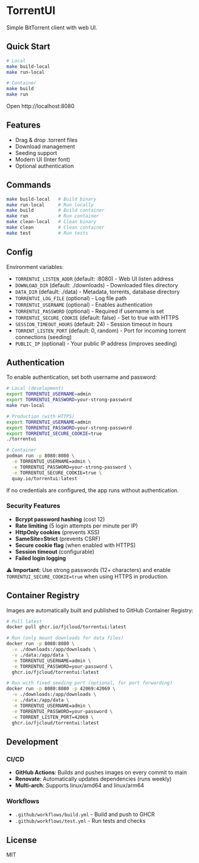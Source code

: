 # TorrentUI

Simple BitTorrent client with web UI.

## Quick Start

```bash
# Local
make build-local
make run-local

# Container
make build
make run
```

Open http://localhost:8080

## Features

- Drag & drop .torrent files
- Download management
- Seeding support
- Modern UI (Inter font)
- Optional authentication

## Commands

```bash
make build-local   # Build binary
make run-local     # Run locally
make build         # Build container
make run           # Run container
make clean-local   # Clean binary
make clean         # Clean container
make test          # Run tests
```

## Config

Environment variables:
- `TORRENTUI_LISTEN_ADDR` (default: :8080) - Web UI listen address
- `DOWNLOAD_DIR` (default: ./downloads) - Downloaded files directory
- `DATA_DIR` (default: ./data) - Metadata, torrents, database directory
- `TORRENTUI_LOG_FILE` (optional) - Log file path
- `TORRENTUI_USERNAME` (optional) - Enables authentication
- `TORRENTUI_PASSWORD` (optional) - Required if username is set
- `TORRENTUI_SECURE_COOKIE` (default: false) - Set to true with HTTPS
- `SESSION_TIMEOUT_HOURS` (default: 24) - Session timeout in hours
- `TORRENT_LISTEN_PORT` (default: 0, random) - Port for incoming torrent connections (seeding)
- `PUBLIC_IP` (optional) - Your public IP address (improves seeding)

## Authentication

To enable authentication, set both username and password:

```bash
# Local (development)
export TORRENTUI_USERNAME=admin
export TORRENTUI_PASSWORD=your-strong-password
make run-local

# Production (with HTTPS)
export TORRENTUI_USERNAME=admin
export TORRENTUI_PASSWORD=your-strong-password
export TORRENTUI_SECURE_COOKIE=true
./torrentui

# Container
podman run -p 8080:8080 \
  -e TORRENTUI_USERNAME=admin \
  -e TORRENTUI_PASSWORD=your-strong-password \
  -e TORRENTUI_SECURE_COOKIE=true \
  quay.io/torrentui:latest
```

If no credentials are configured, the app runs without authentication.

### Security Features

- **Bcrypt password hashing** (cost 12)
- **Rate limiting** (5 login attempts per minute per IP)
- **HttpOnly cookies** (prevents XSS)
- **SameSite=Strict** (prevents CSRF)
- **Secure cookie flag** (when enabled with HTTPS)
- **Session timeout** (configurable)
- **Failed login logging**

⚠️ **Important:** Use strong passwords (12+ characters) and enable `TORRENTUI_SECURE_COOKIE=true` when using HTTPS in production.

## Container Registry

Images are automatically built and published to GitHub Container Registry:

```bash
# Pull latest
docker pull ghcr.io/fjcloud/torrentui:latest

# Run (only mount downloads for data files)
docker run -p 8080:8080 \
  -v ./downloads:/app/downloads \
  -v ./data:/app/data \
  -e TORRENTUI_USERNAME=admin \
  -e TORRENTUI_PASSWORD=your-password \
  ghcr.io/fjcloud/torrentui:latest

# Run with fixed seeding port (optional, for port forwarding)
docker run -p 8080:8080 -p 42069:42069 \
  -v ./downloads:/app/downloads \
  -v ./data:/app/data \
  -e TORRENTUI_USERNAME=admin \
  -e TORRENTUI_PASSWORD=your-password \
  -e TORRENT_LISTEN_PORT=42069 \
  ghcr.io/fjcloud/torrentui:latest
```

## Development

### CI/CD

- **GitHub Actions**: Builds and pushes images on every commit to main
- **Renovate**: Automatically updates dependencies (runs weekly)
- **Multi-arch**: Supports linux/amd64 and linux/arm64

### Workflows

- `.github/workflows/build.yml` - Build and push to GHCR
- `.github/workflows/test.yml` - Run tests and checks

## License

MIT
